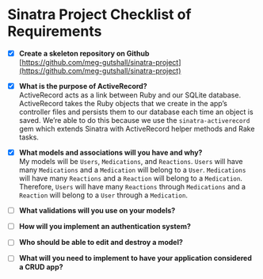 # Sinatra Project Checklist of Requirements

- [x] **Create a skeleton repository on Github**<br>
[https://github.com/meg-gutshall/sinatra-project](https://github.com/meg-gutshall/sinatra-project)

- [x] **What is the purpose of ActiveRecord?**<br>
ActiveRecord acts as a link between Ruby and our SQLite database. ActiveRecord takes the Ruby objects that we create in the app’s controller files and persists them to our database each time an object is saved. We’re able to do this because we use the `sinatra-activerecord` gem which extends Sinatra with ActiveRecord helper methods and Rake tasks.

- [x] **What models and associations will you have and why?**<br>
My models will be `Users`, `Medications`, and `Reactions`. `Users` will have many `Medications` and a `Medication` will belong to a `User`. `Medications` will have many `Reactions` and a `Reaction` will belong to a `Medication`. Therefore, `Users` will have many `Reactions` through `Medications` and a `Reaction` will belong to a `User` through a `Medication`.

- [ ] **What validations will you use on your models?**<br>

- [ ] **How will you implement an authentication system?**<br>

- [ ] **Who should be able to edit and destroy a model?**<br>

- [ ] **What will you need to implement to have your application considered a CRUD app?**<br>
